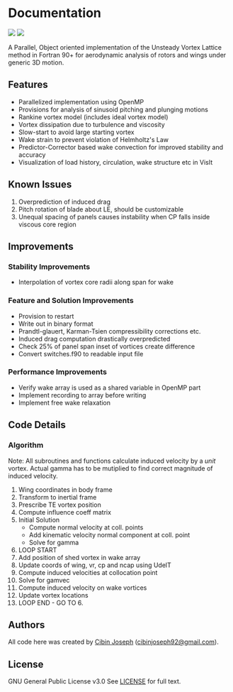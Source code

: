 # Documentation
[![](https://img.shields.io/badge/status-under%20development-green.svg)]()  [![](https://img.shields.io/badge/Last%20Updated-May%202018-green.svg)]()  

A Parallel, Object oriented implementation of the Unsteady Vortex Lattice method in Fortran 90+ for aerodynamic analysis of rotors and wings under generic 3D motion.

## Features
- Parallelized implementation using OpenMP
- Provisions for analysis of sinusoid pitching and plunging motions
- Rankine vortex model (includes ideal vortex model)
- Vortex dissipation due to turbulence and viscosity
- Slow-start to avoid large starting vortex
- Wake strain to prevent violation of Helmholtz's Law
- Predictor-Corrector based wake convection for improved stability and accuracy
- Visualization of load history, circulation, wake structure etc in VisIt

## Known Issues
1. Overprediction of induced drag
2. Pitch rotation of blade about LE, should be customizable
3. Unequal spacing of panels causes instability when CP falls inside viscous core region

## Improvements
### Stability Improvements
- Interpolation of vortex core radii along span for wake

### Feature and Solution Improvements
- Provision to restart
- Write out in binary format
- Prandtl-glauert, Karman-Tsien compressibility corrections etc.
- Induced drag computation drastically overpredicted
- Check 25% of panel span inset of vortices create difference
- Convert switches.f90 to readable input file

### Performance Improvements
- Verify wake array is used as a shared variable in OpenMP part
- Implement recording to array before writing
- Implement free wake relaxation

## Code Details 
### Algorithm
Note: All subroutines and functions calculate induced velocity by a *unit* vortex. Actual gamma has to be mutiplied to find correct magnitude of induced velocity.
1. Wing coordinates in body frame
2. Transform to inertial frame
3. Prescribe TE vortex position
4. Compute influence coeff matrix
5. Initial Solution
   * Compute normal velocity at coll. points
   * Add kinematic velocity normal component at coll. point
   * Solve for gamma
6. LOOP START
7. Add position of shed vortex in wake array
8. Update coords of wing, vr, cp and ncap using UdelT
9. Compute induced velocities at collocation point
10. Solve for gamvec
11. Compute induced velocity on wake vortices
12. Update vortex locations
13. LOOP END - GO TO 6.

## Authors
All code here was created by [Cibin Joseph](https://github.com/cibinjoseph) (cibinjoseph92@gmail.com).

## License
GNU General Public License v3.0
See [LICENSE](LICENSE) for full text.
